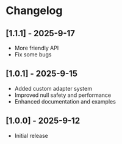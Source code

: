 # Changelog

## [1.1.1] - 2025-9-17

- More friendly API
- Fix some bugs

## [1.0.1] - 2025-9-15

- Added custom adapter system
- Improved null safety and performance
- Enhanced documentation and examples

## [1.0.0] - 2025-9-12

- Initial release
